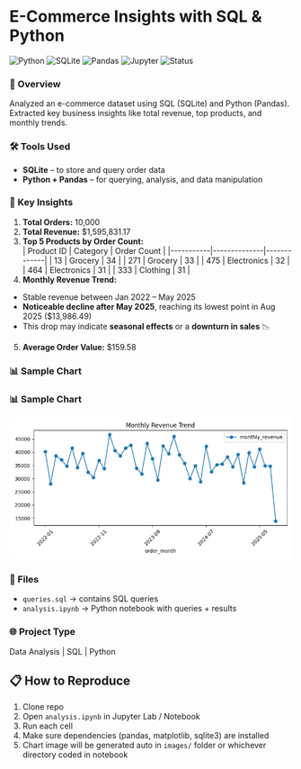 # E-Commerce Insights with SQL & Python

![Python](https://img.shields.io/badge/Python-3.x-blue?logo=python)
![SQLite](https://img.shields.io/badge/Database-SQLite-orange?logo=sqlite)
![Pandas](https://img.shields.io/badge/Library-pandas-yellow?logo=pandas)
![Jupyter](https://img.shields.io/badge/Notebook-Jupyter-orange?logo=jupyter)
![Status](https://img.shields.io/badge/Status-Completed-brightgreen)

### 📌 Overview
Analyzed an e-commerce dataset using SQL (SQLite) and Python (Pandas).  
Extracted key business insights like total revenue, top products, and monthly trends.

### 🛠️ Tools Used
- **SQLite** – to store and query order data
- **Python + Pandas** – for querying, analysis, and data manipulation

### 🔑 Key Insights
1. **Total Orders:** 10,000  
2. **Total Revenue:** $1,595,831.17  
3. **Top 5 Products by Order Count:**  
   | Product ID | Category      | Order Count |
   |-----------|--------------|-------------|
   | 13        | Grocery      | 34 |
   | 271       | Grocery      | 33 |
   | 475       | Electronics  | 32 |
   | 464       | Electronics  | 31 |
   | 333       | Clothing     | 31 |
4. **Monthly Revenue Trend:**  
  - Stable revenue between Jan 2022 – May 2025  
   - **Noticeable decline after May 2025**, reaching its lowest point in Aug 2025 ($13,986.49)  
   - This drop may indicate **seasonal effects** or a **downturn in sales** 📉  
5. **Average Order Value:** $159.58

### 📊 Sample Chart
<h3>📊 Sample Chart</h3>
<p align="center">
  <img src="images/revenue_trend.png" alt="Monthly Revenue Trend" width="600">
</p>

### 📂 Files
- `queries.sql` → contains SQL queries  
- `analysis.ipynb` → Python notebook with queries + results  

### 🌐 Project Type
Data Analysis | SQL | Python

## 📋 How to Reproduce
1. Clone repo  
2. Open `analysis.ipynb` in Jupyter Lab / Notebook  
3. Run each cell  
4. Make sure dependencies (pandas, matplotlib, sqlite3) are installed  
5. Chart image will be generated auto in `images/` folder or whichever directory coded in notebook  

